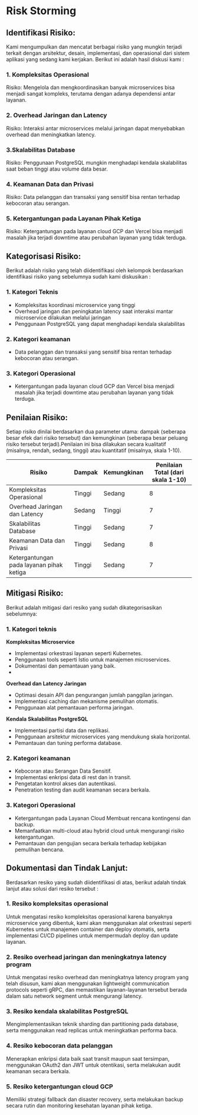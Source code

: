 # Risk Storming 
## Identifikasi Risiko:
Kami mengumpulkan dan mencatat berbagai risiko yang mungkin terjadi terkait dengan arsitektur, desain, implementasi, dan operasional dari sistem aplikasi yang sedang kami kerjakan. Berikut ini adalah hasil diskusi kami : 
### 1. Kompleksitas Operasional
Risiko: Mengelola dan mengkoordinasikan banyak microservices bisa menjadi sangat kompleks, terutama dengan adanya dependensi antar layanan.

###  2. Overhead Jaringan dan Latency
Risiko: Interaksi antar microservices melalui jaringan dapat menyebabkan overhead dan meningkatkan latency.

### 3.Skalabilitas Database
Risiko: Penggunaan PostgreSQL mungkin menghadapi kendala skalabilitas saat beban tinggi atau volume data besar.

### 4.  Keamanan Data dan Privasi
Risiko: Data pelanggan dan transaksi yang sensitif bisa rentan terhadap kebocoran atau serangan.

### 5. Ketergantungan pada Layanan Pihak Ketiga 
Risiko: Ketergantungan pada layanan cloud GCP dan Vercel bisa menjadi masalah jika terjadi downtime atau perubahan layanan yang tidak terduga.

## Kategorisasi Risiko:
Berikut adalah risiko yang telah diidentifikasi oleh kelompok berdasarkan identifikasi risiko yang sebelumnya sudah kami diskusikan : 
### 1. Kategori Teknis
- Kompleksitas koordinasi microservice yang tinggi
- Overhead jaringan dan peningkatan latency saat interaksi mantar microservice dilakukan melalui jaringan
- Penggunaan PostgreSQL yang dapat menghadapi kendala skalabilitas

### 2. Kategori keamanan
- Data pelanggan dan transaksi yang sensitif bisa rentan terhadap kebocoran atau serangan.

### 3. Kategori Operasional
- Ketergantungan pada layanan cloud GCP dan Vercel bisa menjadi masalah jika terjadi downtime atau perubahan layanan yang tidak terduga.
  
## Penilaian Risiko:
Setiap risiko dinilai berdasarkan dua parameter utama: dampak (seberapa besar efek dari risiko tersebut) dan kemungkinan (seberapa besar peluang risiko tersebut terjadi).Penilaian ini bisa dilakukan secara kualitatif (misalnya, rendah, sedang, tinggi) atau kuantitatif (misalnya, skala 1-10).

| Risiko                                     | Dampak | Kemungkinan | Penilaian Total (dari skala 1-10) |
|--------------------------------------------|--------|-------------|-----------------------------------|
| Kompleksitas Operasional                   | Tinggi | Sedang      | 8                                 |
| Overhead Jaringan dan Latency              | Sedang | Tinggi      | 7                                 |
| Skalabilitas Database                      | Tinggi | Sedang      | 7                                 |
| Keamanan Data dan Privasi                  | Tinggi | Sedang      | 8                                 |
| Ketergantungan pada layanan pihak ketiga   | Tinggi | Sedang      | 7                                 |




## Mitigasi Risiko:
Berikut adalah mitigasi dari resiko yang sudah dikategorisasikan sebelumnya:
### 1. Kategori teknis
**Kompleksitas Microservice**
- Implementasi orkestrasi layanan seperti Kubernetes.
- Penggunaan tools seperti Istio untuk manajemen microservices.
- Dokumentasi dan pemantauan yang baik.
- 
**Overhead dan Latency Jaringan**
- Optimasi desain API dan pengurangan jumlah panggilan jaringan.
- Implementasi caching dan mekanisme pemulihan otomatis.
- Penggunaan alat pemantauan performa jaringan.
  
**Kendala Skalabilitas PostgreSQL**
- Implementasi partisi data dan replikasi.
- Penggunaan arsitektur microservices yang mendukung skala horizontal.
- Pemantauan dan tuning performa database.
  
### 2. Kategori keamanan
- Kebocoran atau Serangan Data Sensitif.
- Implementasi enkripsi data di rest dan in transit.
- Pengetatan kontrol akses dan autentikasi.
- Penetration testing dan audit keamanan secara berkala.
  
### 3. Kategori Operasional
- Ketergantungan pada Layanan Cloud Membuat rencana kontingensi dan backup.
- Memanfaatkan multi-cloud atau hybrid cloud untuk mengurangi risiko ketergantungan.
- Pemantauan dan pengujian secara berkala terhadap kebijakan pemulihan bencana.

## Dokumentasi dan Tindak Lanjut:
Berdasarkan resiko yang sudah diidentifikasi di atas, berikut adalah tindak lanjut atau solusi dari resiko tersebut : 
### 1. Resiko kompleksitas operasional
Untuk mengatasi resiko kompleksitas operasional karena banyaknya microservice yang dibentuk, kami akan menggunakan alat orkestrasi seperti Kubernetes untuk manajemen container dan deploy otomatis, serta implementasi CI/CD pipelines untuk mempermudah deploy dan update layanan.

### 2. Resiko overhead jaringan dan meningkatnya latency program
Untuk mengatasi resiko overhead dan meningkatnya latency program yang telah disusun, kami akan menggunakan lightweight communication protocols seperti gRPC, dan memastikan layanan-layanan tersebut berada dalam satu network segment untuk mengurangi latency.

### 3. Resiko kendala skalabilitas PostgreSQL
Mengimplementasikan teknik sharding dan partitioning pada database, serta menggunakan read replicas untuk meningkatkan performa baca.

### 4. Resiko kebocoran data pelanggan
Menerapkan enkripsi data baik saat transit maupun saat tersimpan, menggunakan OAuth2 dan JWT untuk otentikasi, serta melakukan audit keamanan secara berkala.

### 5. Resiko ketergantungan cloud GCP
Memiliki strategi fallback dan disaster recovery, serta melakukan backup secara rutin dan monitoring kesehatan layanan pihak ketiga.


